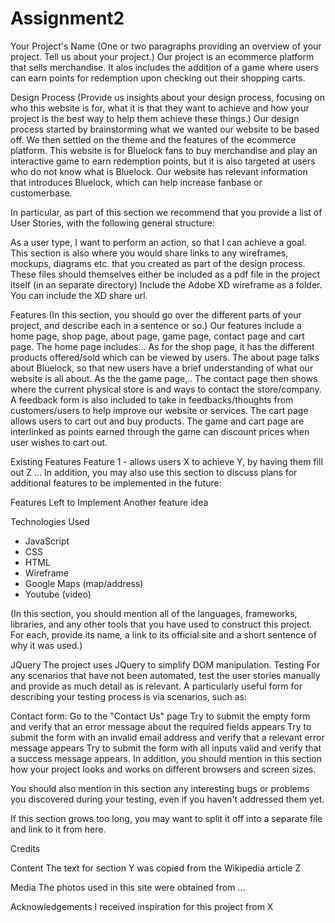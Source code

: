 # Assignment2
Your Project's Name
(One or two paragraphs providing an overview of your project. Tell us about your project.)
Our project is an ecommerce platform that sells merchandise. It alos includes the addition of a game where users can earn points for redemption upon
checking out their shopping carts.

Design Process
(Provide us insights about your design process, focusing on who this website is for, what it is that they want to achieve and how your project is the best way to help them achieve these things.)
Our design process started by brainstorming what we wanted our website to be based off. We then settled on the theme and the features of the ecommerce platform. This website is for Bluelock fans to buy merchandise and play an interactive game to earn redemption points, but it is also targeted at users
who do not know what is Bluelock. Our website has relevant information that introduces Bluelock, which can help increase fanbase or customerbase. 

In particular, as part of this section we recommend that you provide a list of User Stories, with the following general structure:

As a user type, I want to perform an action, so that I can achieve a goal.
This section is also where you would share links to any wireframes, mockups, diagrams etc. that you created as part of the design process. These files should themselves either be included as a pdf file in the project itself (in an separate directory) Include the Adobe XD wireframe as a folder. You can include the XD share url.

Features
(In this section, you should go over the different parts of your project, and describe each in a sentence or so.)
Our features include a home page, shop page, about page, game page, contact page and cart page. The home page includes... As for the shop page, it has the different products offered/sold which can be viewed by users. The about page talks about Bluelock, so that new users have a brief understanding of what our
website is all about. As the the game page,.. The contact page then shows where the current physical store is and ways to contact the store/company. A feedback form is also included to take in feedbacks/thoughts from customers/users to help improve our website or services. The cart page allows users to cart out and buy products. The game and cart page are interlinked as points earned through the game can discount prices when user wishes to cart out.

Existing Features
Feature 1 - allows users X to achieve Y, by having them fill out Z
...
In addition, you may also use this section to discuss plans for additional features to be implemented in the future:

Features Left to Implement
Another feature idea

Technologies Used
- JavaScript
- CSS
- HTML
- Wireframe
- Google Maps (map/address)
- Youtube (video)

(In this section, you should mention all of the languages, frameworks, libraries, and any other tools that you have used to construct this project. For each, provide its name, a link to its official site and a short sentence of why it was used.)

JQuery
The project uses JQuery to simplify DOM manipulation.
Testing
For any scenarios that have not been automated, test the user stories manually and provide as much detail as is relevant. A particularly useful form for describing your testing process is via scenarios, such as:

Contact form:
Go to the "Contact Us" page
Try to submit the empty form and verify that an error message about the required fields appears
Try to submit the form with an invalid email address and verify that a relevant error message appears
Try to submit the form with all inputs valid and verify that a success message appears.
In addition, you should mention in this section how your project looks and works on different browsers and screen sizes.

You should also mention in this section any interesting bugs or problems you discovered during your testing, even if you haven't addressed them yet.

If this section grows too long, you may want to split it off into a separate file and link to it from here.

Credits

Content
The text for section Y was copied from the Wikipedia article Z

Media
The photos used in this site were obtained from ...

Acknowledgements
I received inspiration for this project from X